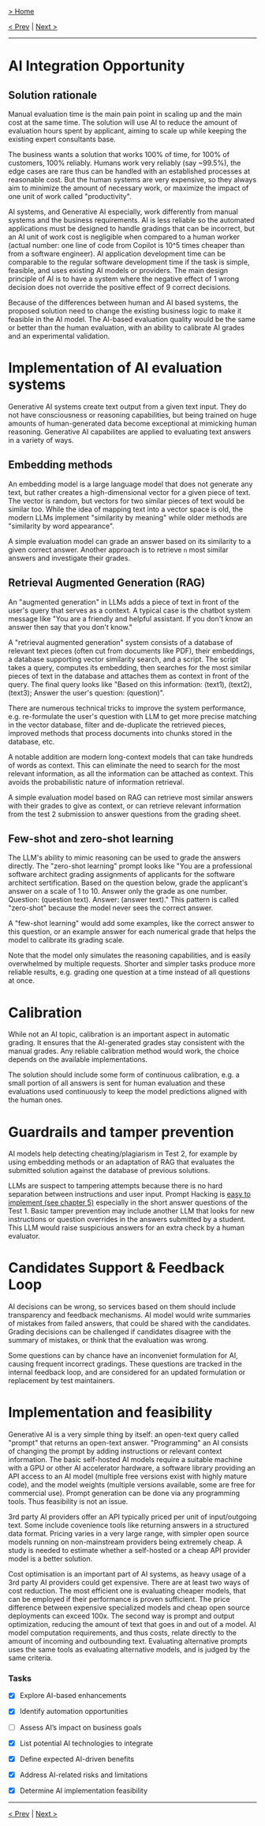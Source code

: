 [> Home](../readme.md)

[< Prev](legacy-system-challenges.md)  |  [Next >](../5.Proposed-solution/readme)

---

# AI Integration Opportunity


## Solution rationale

Manual evaluation time is the main pain point in scaling up and the main cost at the same time. The solution will use AI to reduce the amount of evaluation hours spent by applicant, aiming to scale up while keeping the existing expert consultants base. 

The business wants a solution that works 100% of time, for 100% of customers, 100% reliably. Humans work very reliably (say ~99.5%), the edge cases are rare thus can be handled with an established processes at reasonable cost. But the human systems are very expensive, so they always aim to minimize the amount of necessary work, or maximize the impact of one unit of work called "productivity".

AI systems, and Generative AI especially, work differently from manual systems and the business requirements. AI is less reliable so the automated applications must be designed to handle gradings that can be incorrect, but an AI unit of work cost is negligible when compared to a human worker (actual number: one line of code from Copilot is 10^5 times cheaper than from a software engineer). AI application development time can be comparable to the regular software development time if the task is simple, feasible, and uses existing AI models or providers. The main design principle of AI is to have a system where the negative effect of 1 wrong decision does not override the positive effect of 9 correct decisions.

Because of the differences between human and AI based systems, the proposed solution need to change the existing business logic to make it feasible in the AI model. The AI-based evaluation quality would be the same or better than the human evaluation, with an ability to calibrate AI grades and an experimental validation.


# Implementation of AI evaluation systems

Generative AI systems create text output from a given text input. They do not have consciousness or reasoning capabilities, but being trained on huge amounts of human-generated data become exceptional at mimicking human reasoning. Generative AI capabilites are applied to evaluating text answers in a variety of ways.


## Embedding methods

An embedding model is a large language model that does not generate any text, but rather creates a high-dimensional vector for a given piece of text. The vector is random, but vectors for two similar pieces of text would be similar too. While the idea of mapping text into a vector space is old, the modern LLMs implement "similarity by meaning" while older methods are "similarity by word appearance".

A simple evaluation model can grade an answer based on its similarity to a given correct answer. Another approach is to retrieve `n` most similar answers and investigate their grades.


## Retrieval Augmented Generation (RAG)

An "augmented generation" in LLMs adds a piece of text in front of the user's query that serves as a context. A typical case is the chatbot system message like "You are a friendly and helpful assistant. If you don't know an answer then say that you don't know." 

A "retrieval augmented generation" system consists of a database of relevant text pieces (often cut from documents like PDF), their embeddings, a database supporting vector similarity search, and a script. The script takes a query, computes its embedding, then searches for the most similar pieces of text in the database and attaches them as context in front of the query. The final query looks like "Based on this information: (text1), (text2), (text3); Answer the user's question: (question)".

There are numerous technical tricks to improve the system performance, e.g. re-formulate the user's question with LLM to get more precise matching in the vector database, filter and de-duplicate the retrieved pieces, improved methods that process documents into chunks stored in the database, etc.

A notable addition are modern long-context models that can take hundreds of words as context. This can eliminate the need to search for the most relevant information, as all the information can be attached as context. This avoids the probabilistic nature of information retrieval.

A simple evaluation model based on RAG can retrieve most similar answers with their grades to give as context, or can retrieve relevant information from the test 2 submission to answer questions from the grading sheet.


## Few-shot and zero-shot learning

The LLM's ability to mimic reasoning can be used to grade the answers directly. The "zero-shot learning" prompt looks like "You are a professional software architect grading assignments of applicants for the software architect sertification. Based on the question below, grade the applicant's answer on a scale of 1 to 10. Answer only the grade as one number. Question: (question text). Answer: (answer text)." This pattern is called "zero-shot" because the model never sees the correct answer.

A "few-shot learning" would add some examples, like the correct answer to this question, or an example answer for each numerical grade that helps the model to calibrate its grading scale.

Note that the model only simulates the reasoning capabilities, and is easily overwhelmed by multiple requests. Shorter and simpler tasks produce more reliable results, e.g. grading one question at a time instead of all questions at once.


# Calibration

While not an AI topic, calibration is an important aspect in automatic grading. It ensures that the AI-generated grades stay consistent with the manual grades. Any reliable calibration method would work, the choice depends on the available implementations.

The solution should include some form of continuous calibration, e.g. a small portion of all answers is sent for human evaluation and these evaluations used continuously to keep the model predictions aligned with the human ones.


# Guardrails and tamper prevention

AI models help detecting cheating/plagiarism in Test 2, for example by using embedding methods or an adaptation of RAG that evaluates the submitted solution against the database of previous solutions.

LLMs are suspect to tampering attempts because there is no hard separation between instructions and user input. Prompt Hacking is [easy to implement (see chapter 5)](../references.md#llm-hacks) especially in the short answer questions of the Test 1. Basic tamper prevention may include another LLM that looks for new instructions or question overrides in the answers submitted by a student. This LLM would raise suspicious answers for an extra check by a human evaluator.


# Candidates Support & Feedback Loop

AI decisions can be wrong, so services based on them should include transparency and feedback mechanisms. AI model would write summaries of mistakes from failed answers, that could be shared with the candidates. Grading decisions can be challenged if candidates disagree with the summary of mistakes, or think that the evaluation was wrong.

Some questions can by chance have an inconveniet formulation for AI, causing frequent incorrect gradings. These questions are tracked in the internal feedback loop, and are considered for an updated formulation or replacement by test maintainers.


# Implementation and feasibility

Generative AI is a very simple thing by itself: an open-text query called "prompt" that returns an open-text answer. "Programming" an AI consists of changing the prompt by adding instructions or relevant context information. The basic self-hosted AI models require a suitable machine with a GPU or other AI accelerator hardware, a software library providing an API access to an AI model (multiple free versions exist with highly mature code), and the model weights (multiple versions available, some are free for commercial use). Prompt generation can be done via any programming tools. Thus feasibility is not an issue.

3rd party AI providers offer an API typically priced per unit of input/outgoing text. Some include covenience tools like returning answers in a structured data format. Pricing varies in a very large range, with simpler open source models running on non-mainstream providers being extremely cheap. A study is needed to estimate whether a self-hosted or a cheap API provider model is a better solution.


Cost optimisation is an important part of AI systems, as heavy usage of a 3rd party AI providers could get expensive. There are at least two ways of cost reduction. The most efficient one is evaluating cheaper models, that can be employed if their performance is proven sufficient. The price difference between expensive specialized models and cheap open source deployments can exceed 100x. The second way is prompt and output optimization, reducing the amount of text that goes in and out of a model. AI model computation requirements, and thus costs, relate directly to the amount of incoming and outbounding text. Evaluating alternative prompts uses the same tools as evaluating alternative models, and is judged by the same criteria.


### **Tasks**
* [X] Explore AI-based enhancements
* [X] Identify automation opportunities
* [ ] Assess AI’s impact on business goals
* [X] List potential AI technologies to integrate
* [X] Define expected AI-driven benefits
* [X] Address AI-related risks and limitations
* [X] Determine AI implementation feasibility


---

[< Prev](legacy-system-challenges.md)  |  [Next >](../5.Proposed-solution/readme)
